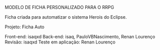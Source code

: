 MODELO DE FICHA PERSONALIZADO PARA O RRPG

Ficha criada para automatizar o sistema Herois do Eclipse.

Projeto: Ficha Auto

Front-end: isaqxd
Back-end: isaq, PauloVBNascimento, Renan Lourenço
Revisão: isaqxd
Teste em aplicação: Renan Lourenço
